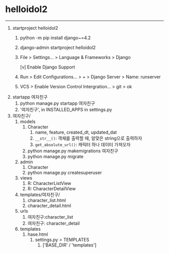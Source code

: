 # helloidol2

---

1. startproject helloidol2
   1. python -m pip install django~=4.2
   2. django-admin startproject helloidol2
   3. File > Settings... > Language & Frameworks > Django
   
        [v] Enable Django Support
   4. Run > Edit Configurations... > + > Django Server > Name: runserver
   5. VCS > Enable Version Control Intergration... > git > ok
2. startapp 여자친구
   1. python manage.py startapp 여자친구
   2. '여자친구', in INSTALLED_APPS in settings.py
3. 여자친구/
   1. models
      1. Character
         1. name, feature, created_dt, updated_dat
         2. `__str__()`: 객체를 출력할 때, 알맞은 string으로 출력하자
         3. `get_absolute_url()`: 캐릭터 하나 데이터 가져오자
      2. python manage.py makemigrations 여자친구
      3. python manage.py migrate
   2. admin
      1. Character
      2. python manage.py createsuperuser
   3. views
      1. R: CharacterListView
      2. R: CharacterDetailView
   4. templates/여자친구/
      1. character_list.html
      2. character_detail.html
   5. urls
      1. 여자친구:character_list
      2. 여자친구: character_detail
   6. templates
      1. hase.html
         1. settings.py > TEMPLATES
            1. ['BASE_DIR' / 'templates']